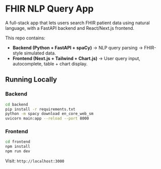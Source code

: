 # FHIR NLP Query App
A full-stack app that lets users search FHIR patient data using natural language, with a FastAPI backend and React/Next.js frontend.

This repo contains:
- **Backend (Python + FastAPI + spaCy)** → NLP query parsing → FHIR-style simulated data.
- **Frontend (Next.js + Tailwind + Chart.js)** → User query input, autocomplete, table + chart display.

## Running Locally

### Backend
```bash
cd backend
pip install -r requirements.txt
python -m spacy download en_core_web_sm
uvicorn main:app --reload --port 8000
```

### Frontend
```bash
cd frontend
npm install
npm run dev
```

Visit: `http://localhost:3000`
